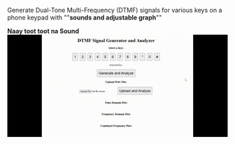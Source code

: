 Generate Dual-Tone Multi-Frequency (DTMF) signals for various keys on a phone keypad with ""**sounds and adjustable graph**""

**Naay toot toot na Sound**
![Demo](https://github.com/Vjay-7/DSP-PIT/blob/main/demo.gif)
